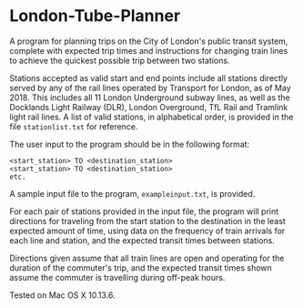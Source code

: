 # London-Tube-Planner
A program for planning trips on the City of London's public transit system, complete with expected trip times and instructions for changing train lines to achieve the quickest possible trip between two stations.

Stations accepted as valid start and end points include all stations directly served by any of the rail lines operated by Transport for London, as of May 2018. This includes all 11 London Underground subway lines, as well as the Docklands Light Railway (DLR), London Overground, TfL Rail and Tramlink light rail lines. A list of valid stations, in alphabetical order, is provided in the file `stationlist.txt` for reference.

The user input to the program should be in the following format:

```
<start_station> TO <destination_station>
<start_station> TO <destination_station>
etc.
```

A sample input file to the program, `exampleinput.txt`, is provided.

For each pair of stations provided in the input file, the program will print directions for traveling from the start station to the destination in the least expected amount of time, using data on the frequency of train arrivals for each line and station, and the expected transit times between stations.

Directions given assume that all train lines are open and operating for the duration of the commuter's trip, and the expected transit times shown assume the commuter is travelling during off-peak hours.

Tested on Mac OS X 10.13.6.
